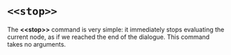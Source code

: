 # `<<stop>>`

The **\<\<stop\>\>** command is very simple: it immediately stops evaluating the current node, as if
we reached the end of the dialogue. This command takes no arguments.
